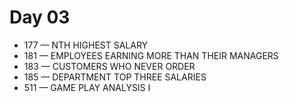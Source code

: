 # Day 03
-  177 — NTH HIGHEST SALARY
-  181 — EMPLOYEES EARNING MORE THAN THEIR MANAGERS  
-  183 — CUSTOMERS WHO NEVER ORDER
-  185 — DEPARTMENT TOP THREE SALARIES 
-  511 — GAME PLAY ANALYSIS I